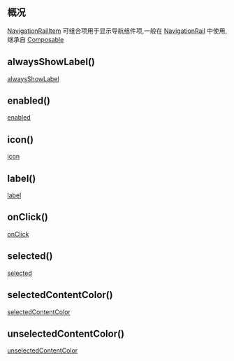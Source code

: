 ## 概况

[NavigationRailItem](/API/UI/Compose/Widget/NavigationRailItem/README.md)
可组合项用于显示导航组件项,一般在 [NavigationRail](/API/UI/Compose/Widget/NavigationRail/README.md)
中使用,继承自 [Composable](/API/UI/Compose/Widget/Composable/README.md)

## alwaysShowLabel()

[alwaysShowLabel](alwaysShowLabel.md ":include")

## enabled()

[enabled](enabled.md ":include")

## icon()

[icon](icon.md ":include")

## label()

[label](label.md ":include")

## onClick()

[onClick](onClick.md ":include")

## selected()

[selected](selected.md ":include")

## selectedContentColor()

[selectedContentColor](selectedContentColor.md ":include")

## unselectedContentColor()

[unselectedContentColor](unselectedContentColor.md ":include")